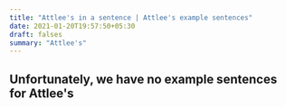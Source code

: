 ```yaml
---
title: "Attlee's in a sentence | Attlee's example sentences"
date: 2021-01-20T19:57:50+05:30
draft: falses
summary: "Attlee's"
---
```

## Unfortunately, we have no example sentences for Attlee's                 
